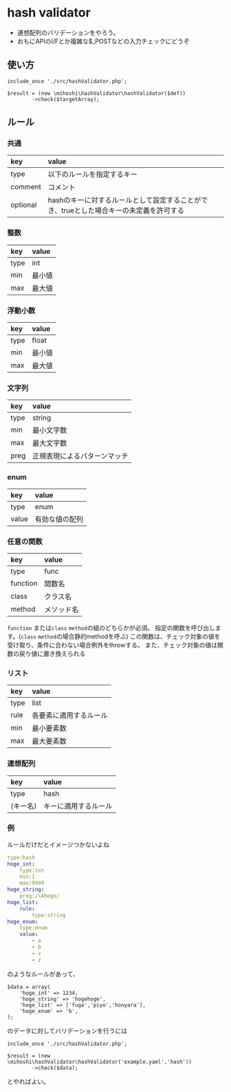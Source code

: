 # hash validator

- 連想配列のバリデーションをやろう。
- おもにAPIのI/Fとか複雑な$_POSTなどの入力チェックにどうぞ

## 使い方

```php:sample.php
include_once './src/hashValidator.php';

$result = (new \mihoshi\hashValidator\hashValidator($def))
        ->check($targetArray);
```

## ルール

### 共通

|key|value|
|:---|:---|
|type|以下のルールを指定するキー|
|comment|コメント|
|optional|hashのキーに対するルールとして設定することができ、trueとした場合キーの未定義を許可する|

### 整数

|key|value|
|:---|:---|
|type|int|
|min|最小値|
|max|最大値|

### 浮動小数

|key|value|
|:---|:---|
|type|float|
|min|最小値|
|max|最大値|

### 文字列

|key|value|
|:---|:---|
|type|string|
|min|最小文字数|
|max|最大文字数|
|preg|正規表現によるパターンマッチ|

### enum

|key|value|
|:---|:---|
|type|enum|
|value|有効な値の配列|

### 任意の関数

|key|value|
|:---|:---|
|type|func|
|function|関数名|
|class|クラス名|
|method|メソッド名|

`function` または`class` `method`の組のどちらかが必須。
指定の関数を呼び出します。(`class` `method`の場合静的methodを呼ぶ)
この関数は、チェック対象の値を受け取り、条件に合わない場合例外をthrowする。
また、チェック対象の値は関数の戻り値に置き換えられる

### リスト

|key|value|
|:---|:---|
|type|list|
|rule|各要素に適用するルール|
|min|最小要素数|
|max|最大要素数|

### 連想配列

|key|value|
|:---|:---|
|type|hash|
|(キー名)|キーに適用するルール|

### 例

ルールだけだとイメージつかないよね

```yml:example.yaml
type:hash
hoge_int:
    type:int
    min:1
    max:9999
hoge_string:
    preg:/\Ahoge/
hoge_list:
    rule:
        type:string
hoge_enum:
    type:enum
    value:
        - a
        - b
        - x
        - z
```
のようなルールがあって、
```php:data.php
$data = array(
    'hoge_int' => 1234,
    'hoge_string' => 'hogehoge',
    'hoge_list' => ['fuga','piyo','honyara'],
    'hoge_enum' => 'b',
);
```
のデータに対してバリデーションを行うには
```php:example.php
include_once './src/hashValidator.php';

$result = (new \mihoshi\hashValidator\hashValidator('example.yaml','hash'))
        ->check($data);
```
とやればよい。
